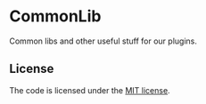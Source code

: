 # CommonLib

Common libs and other useful stuff for our plugins.

## License

The code is licensed under the [MIT license](LICENSE).
